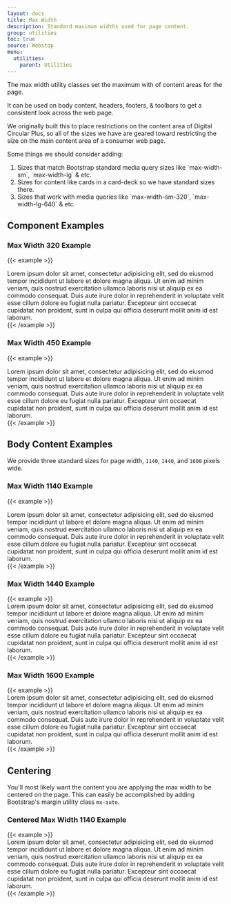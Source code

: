 ```yaml
---
layout: docs
title: Max Width
description: Standard maximum widths used for page content.
group: utilities
toc: true
source: Webstop
menu: 
  utilities:
    parent: Utilities
---
```


The max width utility classes set the maximum with of content areas for the page.

It can be used on body content, headers, footers, & toolbars to get a consistent look 
across the web page. 

<div class="alert alert-info">
  <p>
    We originally built this to place restrictions on the content area of Digital Circular Plus, so all 
    of the sizes we have are geared toward restricting the size on the main content area of a consumer 
    web page. 
  </p>
  
  <p>Some things we should consider adding:</p>
  <ol>
    <li>Sizes that match Bootstrap standard media query sizes like `max-width-sm`, `max-width-lg` & etc.</li>
    <li>Sizes for content like cards in a card-deck so we have standard sizes there.</li>
    <li>Sizes that work with media queries like `max-width-sm-320`, `max-width-lg-640` & etc.</li>
  </ol>
</div>

## Component Examples

### Max Width 320 Example

{{< example >}}
<div class="card max-width-320">
  <div class="card-body">
    Lorem ipsum dolor sit amet, consectetur adipisicing elit, sed do eiusmod tempor incididunt ut labore et dolore magna aliqua. Ut enim ad minim veniam, quis nostrud exercitation ullamco laboris nisi ut aliquip ex ea commodo consequat. Duis aute irure dolor in reprehenderit in voluptate velit esse cillum dolore eu fugiat nulla pariatur. Excepteur sint occaecat cupidatat non proident, sunt in culpa qui officia deserunt mollit anim id est laborum.
  </div>
</div>
{{< /example >}}

### Max Width 450 Example

{{< example >}}
<div class="card max-width-450">
  <div class="card-body">
    Lorem ipsum dolor sit amet, consectetur adipisicing elit, sed do eiusmod tempor incididunt ut labore et dolore magna aliqua. Ut enim ad minim veniam, quis nostrud exercitation ullamco laboris nisi ut aliquip ex ea commodo consequat. Duis aute irure dolor in reprehenderit in voluptate velit esse cillum dolore eu fugiat nulla pariatur. Excepteur sint occaecat cupidatat non proident, sunt in culpa qui officia deserunt mollit anim id est laborum.
  </div>
</div>
{{< /example >}}

## Body Content Examples

We provide three standard sizes for page width, `1140`, `1440`,
and `1600` pixels wide.

### Max Width 1140 Example

{{< example >}}
<div class="max-width-1140">
  Lorem ipsum dolor sit amet, consectetur adipisicing elit, sed do eiusmod tempor incididunt ut labore et dolore magna aliqua. Ut enim ad minim veniam, quis nostrud exercitation ullamco laboris nisi ut aliquip ex ea commodo consequat. Duis aute irure dolor in reprehenderit in voluptate velit esse cillum dolore eu fugiat nulla pariatur. Excepteur sint occaecat cupidatat non proident, sunt in culpa qui officia deserunt mollit anim id est laborum.
</div>
{{< /example >}}

### Max Width 1440 Example

<div class="toolbar-detached">
{{< example >}}
<div class="max-width-1440">
  Lorem ipsum dolor sit amet, consectetur adipisicing elit, sed do eiusmod tempor incididunt ut labore et dolore magna aliqua. Ut enim ad minim veniam, quis nostrud exercitation ullamco laboris nisi ut aliquip ex ea commodo consequat. Duis aute irure dolor in reprehenderit in voluptate velit esse cillum dolore eu fugiat nulla pariatur. Excepteur sint occaecat cupidatat non proident, sunt in culpa qui officia deserunt mollit anim id est laborum.
</div>
{{< /example >}}
</div>

### Max Width 1600 Example

<div class="toolbar-detached">
{{< example >}}
<div class="max-width-1600">
  Lorem ipsum dolor sit amet, consectetur adipisicing elit, sed do eiusmod tempor incididunt ut labore et dolore magna aliqua. Ut enim ad minim veniam, quis nostrud exercitation ullamco laboris nisi ut aliquip ex ea commodo consequat. Duis aute irure dolor in reprehenderit in voluptate velit esse cillum dolore eu fugiat nulla pariatur. Excepteur sint occaecat cupidatat non proident, sunt in culpa qui officia deserunt mollit anim id est laborum.
</div>
{{< /example >}}
</div>

## Centering

You'll most likely want the content you are applying the max width to be centered on 
the page. This can easily be accomplished by adding Bootstrap's margin utility class 
`mx-auto`.

### Centered Max Width 1140 Example

<div class="toolbar-detached">
{{< example >}}
<div class="max-width-1140 mx-auto">
  Lorem ipsum dolor sit amet, consectetur adipisicing elit, sed do eiusmod tempor incididunt ut labore et dolore magna aliqua. Ut enim ad minim veniam, quis nostrud exercitation ullamco laboris nisi ut aliquip ex ea commodo consequat. Duis aute irure dolor in reprehenderit in voluptate velit esse cillum dolore eu fugiat nulla pariatur. Excepteur sint occaecat cupidatat non proident, sunt in culpa qui officia deserunt mollit anim id est laborum.
</div>
{{< /example >}}
</div>
